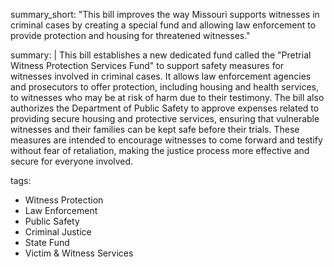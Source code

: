 summary_short: "This bill improves the way Missouri supports witnesses in criminal cases by creating a special fund and allowing law enforcement to provide protection and housing for threatened witnesses."

summary: |
  This bill establishes a new dedicated fund called the "Pretrial Witness Protection Services Fund" to support safety measures for witnesses involved in criminal cases. It allows law enforcement agencies and prosecutors to offer protection, including housing and health services, to witnesses who may be at risk of harm due to their testimony. The bill also authorizes the Department of Public Safety to approve expenses related to providing secure housing and protective services, ensuring that vulnerable witnesses and their families can be kept safe before their trials. These measures are intended to encourage witnesses to come forward and testify without fear of retaliation, making the justice process more effective and secure for everyone involved.

tags:
  - Witness Protection
  - Law Enforcement
  - Public Safety
  - Criminal Justice
  - State Fund
  - Victim & Witness Services

